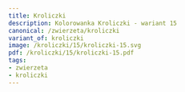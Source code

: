 ```yaml
---
title: Kroliczki
description: Kolorowanka Kroliczki - wariant 15
canonical: /zwierzeta/kroliczki
variant_of: kroliczki
image: /kroliczki/15/kroliczki-15.svg
pdf: /kroliczki/15/kroliczki-15.pdf
tags:
- zwierzeta
- kroliczki
---
```

